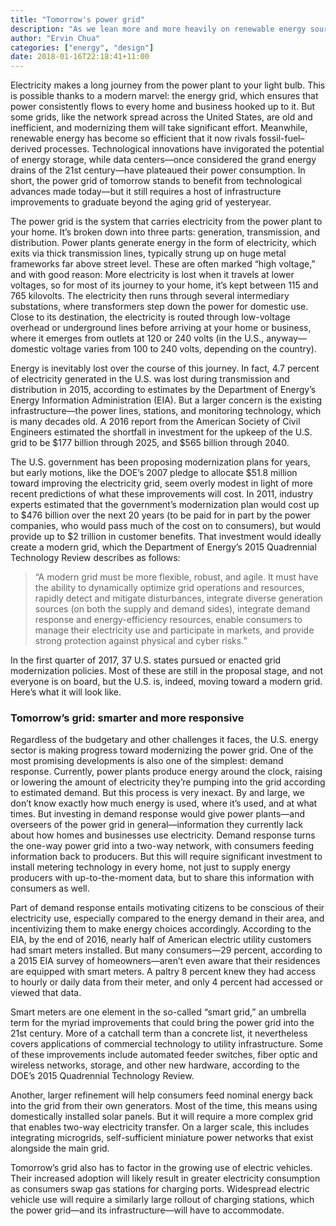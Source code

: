 ```yaml
---
title: "Tomorrow's power grid"
description: "As we lean more and more heavily on renewable energy sources, what will happen to the grid?"
author: "Ervin Chua"
categories: ["energy", "design"]
date: 2018-01-16T22:18:41+11:00
---
```


Electricity makes a long journey from the power plant to your light bulb. This is possible thanks to a modern marvel: the energy grid, which ensures that power consistently flows to every home and business hooked up to it. But some grids, like the network spread across the United States, are old and inefficient, and modernizing them will take significant effort. Meanwhile, renewable energy has become so efficient that it now rivals fossil-fuel–derived processes. Technological innovations have invigorated the potential of energy storage, while data centers—once considered the grand energy drains of the 21st century—have plateaued their power consumption. In short, the power grid of tomorrow stands to benefit from technological advances made today—but it still requires a host of infrastructure improvements to graduate beyond the aging grid of yesteryear.

The power grid is the system that carries electricity from the power plant to your home. It’s broken down into three parts: generation, transmission, and distribution. Power plants generate energy in the form of electricity, which exits via thick transmission lines, typically strung up on huge metal frameworks far above street level. These are often marked “high voltage,” and with good reason: More electricity is lost when it travels at lower voltages, so for most of its journey to your home, it’s kept between 115 and 765 kilovolts. The electricity then runs through several intermediary substations, where transformers step down the power for domestic use. Close to its destination, the electricity is routed through low-voltage overhead or underground lines before arriving at your home or business, where it emerges from outlets at 120 or 240 volts (in the U.S., anyway—domestic voltage varies from 100 to 240 volts, depending on the country).

Energy is inevitably lost over the course of this journey. In fact, 4.7 percent of electricity generated in the U.S. was lost during transmission and distribution in 2015, according to estimates by the Department of Energy’s Energy Information Administration (EIA). But a larger concern is the existing infrastructure—the power lines, stations, and monitoring technology, which is many decades old. A 2016 report from the American Society of Civil Engineers estimated the shortfall in investment for the upkeep of the U.S. grid to be $177 billion through 2025, and $565 billion through 2040.

The U.S. government has been proposing modernization plans for years, but early motions, like the DOE’s 2007 pledge to allocate $51.8 million toward improving the electricity grid, seem overly modest in light of more recent predictions of what these improvements will cost. In 2011, industry experts estimated that the government’s modernization plan would cost up to $476 billion over the next 20 years (to be paid for in part by the power companies, who would pass much of the cost on to consumers), but would provide up to $2 trillion in customer benefits. That investment would ideally create a modern grid, which the Department of Energy’s 2015 Quadrennial Technology Review describes as follows:

<blockquote>
“A modern grid must be more flexible, robust, and agile. It must have the ability to dynamically optimize grid operations and resources, rapidly detect and mitigate disturbances, integrate diverse generation sources (on both the supply and demand sides), integrate demand response and energy-efficiency resources, enable consumers to manage their electricity use and participate in markets, and provide strong protection against physical and cyber risks.”
</blockquote>

In the first quarter of 2017, 37 U.S. states pursued or enacted grid modernization policies. Most of these are still in the proposal stage, and not everyone is on board, but the U.S. is, indeed, moving toward a modern grid. Here’s what it will look like.

<h3>Tomorrow’s grid: smarter and more responsive</h3>

Regardless of the budgetary and other challenges it faces, the U.S. energy sector is making progress toward modernizing the power grid. One of the most promising developments is also one of the simplest: demand response. Currently, power plants produce energy around the clock, raising or lowering the amount of electricity they’re pumping into the grid according to estimated demand. But this process is very inexact. By and large, we don’t know exactly how much energy is used, where it’s used, and at what times. But investing in demand response would give power plants—and overseers of the power grid in general—information they currently lack about how homes and businesses use electricity. Demand response turns the one-way power grid into a two-way network, with consumers feeding information back to producers. But this will require significant investment to install metering technology in every home, not just to supply energy producers with up-to-the-moment data, but to share this information with consumers as well.

Part of demand response entails motivating citizens to be conscious of their electricity use, especially compared to the energy demand in their area, and incentivizing them to make energy choices accordingly. According to the EIA, by the end of 2016, nearly half of American electric utility customers had smart meters installed. But many consumers—29 percent, according to a 2015 EIA survey of homeowners—aren’t even aware that their residences are equipped with smart meters. A paltry 8 percent knew they had access to hourly or daily data from their meter, and only 4 percent had accessed or viewed that data.

Smart meters are one element in the so-called “smart grid,” an umbrella term for the myriad improvements that could bring the power grid into the 21st century. More of a catchall term than a concrete list, it nevertheless covers applications of commercial technology to utility infrastructure. Some of these improvements include automated feeder switches, fiber optic and wireless networks, storage, and other new hardware, according to the DOE’s 2015 Quadrennial Technology Review.

Another, larger refinement will help consumers feed nominal energy back into the grid from their own generators. Most of the time, this means using domestically installed solar panels. But it will require a more complex grid that enables two-way electricity transfer. On a larger scale, this includes integrating microgrids, self-sufficient miniature power networks that exist alongside the main grid.

Tomorrow’s grid also has to factor in the growing use of electric vehicles. Their increased adoption will likely result in greater electricity consumption as consumers swap gas stations for charging ports. Widespread electric vehicle use will require a similarly large rollout of charging stations, which the power grid—and its infrastructure—will have to accommodate.
